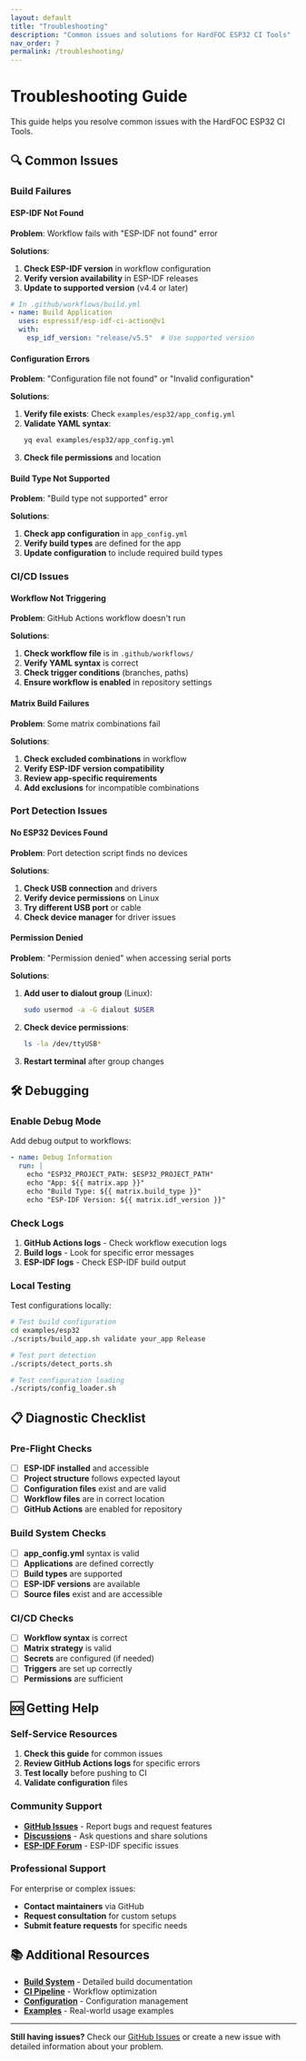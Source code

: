 ```yaml
---
layout: default
title: "Troubleshooting"
description: "Common issues and solutions for HardFOC ESP32 CI Tools"
nav_order: 7
permalink: /troubleshooting/
---
```


# Troubleshooting Guide

This guide helps you resolve common issues with the HardFOC ESP32 CI Tools.

## 🔍 Common Issues

### Build Failures

#### ESP-IDF Not Found
**Problem**: Workflow fails with "ESP-IDF not found" error

**Solutions**:
1. **Check ESP-IDF version** in workflow configuration
2. **Verify version availability** in ESP-IDF releases
3. **Update to supported version** (v4.4 or later)

```yaml
# In .github/workflows/build.yml
- name: Build Application
  uses: espressif/esp-idf-ci-action@v1
  with:
    esp_idf_version: "release/v5.5"  # Use supported version
```

#### Configuration Errors
**Problem**: "Configuration file not found" or "Invalid configuration"

**Solutions**:
1. **Verify file exists**: Check `examples/esp32/app_config.yml`
2. **Validate YAML syntax**:
   ```bash
   yq eval examples/esp32/app_config.yml
   ```
3. **Check file permissions** and location

#### Build Type Not Supported
**Problem**: "Build type not supported" error

**Solutions**:
1. **Check app configuration** in `app_config.yml`
2. **Verify build types** are defined for the app
3. **Update configuration** to include required build types

### CI/CD Issues

#### Workflow Not Triggering
**Problem**: GitHub Actions workflow doesn't run

**Solutions**:
1. **Check workflow file** is in `.github/workflows/`
2. **Verify YAML syntax** is correct
3. **Check trigger conditions** (branches, paths)
4. **Ensure workflow is enabled** in repository settings

#### Matrix Build Failures
**Problem**: Some matrix combinations fail

**Solutions**:
1. **Check excluded combinations** in workflow
2. **Verify ESP-IDF version compatibility**
3. **Review app-specific requirements**
4. **Add exclusions** for incompatible combinations

### Port Detection Issues

#### No ESP32 Devices Found
**Problem**: Port detection script finds no devices

**Solutions**:
1. **Check USB connection** and drivers
2. **Verify device permissions** on Linux
3. **Try different USB port** or cable
4. **Check device manager** for driver issues

#### Permission Denied
**Problem**: "Permission denied" when accessing serial ports

**Solutions**:
1. **Add user to dialout group** (Linux):
   ```bash
   sudo usermod -a -G dialout $USER
   ```
2. **Check device permissions**:
   ```bash
   ls -la /dev/ttyUSB*
   ```
3. **Restart terminal** after group changes

## 🛠️ Debugging

### Enable Debug Mode

Add debug output to workflows:

```yaml
- name: Debug Information
  run: |
    echo "ESP32_PROJECT_PATH: $ESP32_PROJECT_PATH"
    echo "App: ${{ matrix.app }}"
    echo "Build Type: ${{ matrix.build_type }}"
    echo "ESP-IDF Version: ${{ matrix.idf_version }}"
```

### Check Logs

1. **GitHub Actions logs** - Check workflow execution logs
2. **Build logs** - Look for specific error messages
3. **ESP-IDF logs** - Check ESP-IDF build output

### Local Testing

Test configurations locally:

```bash
# Test build configuration
cd examples/esp32
./scripts/build_app.sh validate your_app Release

# Test port detection
./scripts/detect_ports.sh

# Test configuration loading
./scripts/config_loader.sh
```

## 📋 Diagnostic Checklist

### Pre-Flight Checks

- [ ] **ESP-IDF installed** and accessible
- [ ] **Project structure** follows expected layout
- [ ] **Configuration files** exist and are valid
- [ ] **Workflow files** are in correct location
- [ ] **GitHub Actions** are enabled for repository

### Build System Checks

- [ ] **app_config.yml** syntax is valid
- [ ] **Applications** are defined correctly
- [ ] **Build types** are supported
- [ ] **ESP-IDF versions** are available
- [ ] **Source files** exist and are accessible

### CI/CD Checks

- [ ] **Workflow syntax** is correct
- [ ] **Matrix strategy** is valid
- [ ] **Secrets** are configured (if needed)
- [ ] **Triggers** are set up correctly
- [ ] **Permissions** are sufficient

## 🆘 Getting Help

### Self-Service Resources

1. **Check this guide** for common issues
2. **Review GitHub Actions logs** for specific errors
3. **Test locally** before pushing to CI
4. **Validate configuration** files

### Community Support

- **[GitHub Issues](https://github.com/n3b3x/hf-espidf-project-tools/issues)** - Report bugs and request features
- **[Discussions](https://github.com/n3b3x/hf-espidf-project-tools/discussions)** - Ask questions and share solutions
- **[ESP-IDF Forum](https://esp32.com/)** - ESP-IDF specific issues

### Professional Support

For enterprise or complex issues:
- **Contact maintainers** via GitHub
- **Request consultation** for custom setups
- **Submit feature requests** for specific needs

## 📚 Additional Resources

- **[Build System](build-system/)** - Detailed build documentation
- **[CI Pipeline](ci-pipeline/)** - Workflow optimization
- **[Configuration](configuration/)** - Configuration management
- **[Examples](examples/)** - Real-world usage examples

---

**Still having issues?** Check our [GitHub Issues](https://github.com/n3b3x/hf-espidf-project-tools/issues) or create a new issue with detailed information about your problem.
